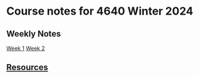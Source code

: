 # Course notes for 4640 Winter 2024

## Weekly Notes

[Week 1](notes/w01.md)
[Week 2](notes/w02.md)

## [Resources](notes/resources.md)

